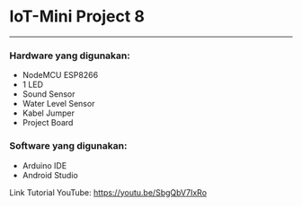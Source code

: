 # IoT-Mini Project 8
--------------------------------------------------

### Hardware yang digunakan: 
- NodeMCU ESP8266
- 1 LED
- Sound Sensor
- Water Level Sensor
- Kabel Jumper
- Project Board

### Software yang digunakan: 
- Arduino IDE
- Android Studio

Link Tutorial YouTube: https://youtu.be/SbgQbV7IxRo
